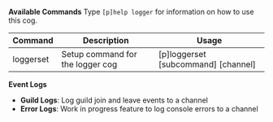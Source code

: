 **Available Commands**
Type `[p]help logger` for information on how to use this cog.

| Command | Description | Usage |
| --- | --- | --- |
| loggerset | Setup command for the logger cog | [p]loggerset [subcommand] [channel] |


**Event Logs**


 * **Guild Logs**: Log guild join and leave events to a channel
 * **Error Logs**: Work in progress feature to log console errors to a channel

